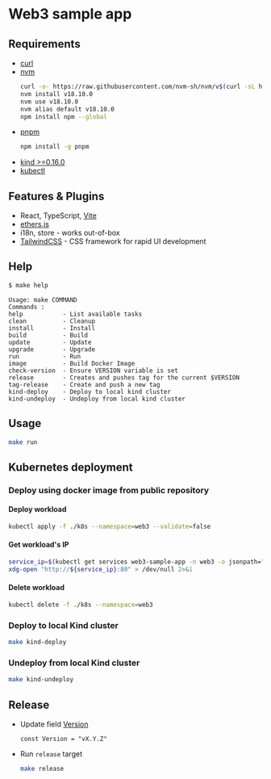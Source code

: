 # Web3 sample app

## Requirements

- [curl](https://help.ubidots.com/en/articles/2165289-learn-how-to-install-run-curl-on-windows-macosx-linux)
- [nvm](https://github.com/nvm-sh/nvm#install--update-script)
  ```bash
  curl -o- https://raw.githubusercontent.com/nvm-sh/nvm/v$(curl -sL https://api.github.com/repos/nvm-sh/nvm/releases/latest  | grep '"tag_name":' | awk -F '"' '{printf("%s",$4)}' | cut -c 2-)/install.sh | bash
  nvm install v18.10.0
  nvm use v18.10.0
  nvm alias default v18.10.0
  npm install npm --global
  ```
- [pnpm](https://pnpm.io/installation)
  ```bash
  npm install -g pnpm
  ```
- [kind >=0.16.0](https://kind.sigs.k8s.io/docs/user/quick-start/#installation)
- [kubectl](https://kubernetes.io/docs/tasks/tools/install-kubectl-linux/)

## Features & Plugins

- React, TypeScript, [Vite](https://github.com/vitejs/vite)
- [ethers.js](https://github.com/ethers-io/ethers.js)
- i18n, store - works out-of-box
- [TailwindCSS](https://github.com/tailwindlabs/tailwindcss) - CSS framework for rapid UI development

## Help

```bash
$ make help
```

```text
Usage: make COMMAND
Commands :
help           - List available tasks
clean          - Cleanup
install        - Install
build          - Build
update         - Update
upgrade        - Upgrade
run            - Run
image          - Build Docker Image
check-version  - Ensure VERSION variable is set
release        - Creates and pushes tag for the current $VERSION
tag-release    - Create and push a new tag
kind-deploy    - Deploy to local kind cluster
kind-undeploy  - Undeploy from local kind cluster
```

## Usage

```bash
make run
```

## Kubernetes deployment

### Deploy using docker image from public repository

#### Deploy workload

```bash
kubectl apply -f ./k8s --namespace=web3 --validate=false
```

#### Get workload's IP

```bash
service_ip=$(kubectl get services web3-sample-app -n web3 -o jsonpath="{.status.loadBalancer.ingress[0].ip}")
xdg-open "http://${service_ip}:80" > /dev/null 2>&1
```

#### Delete workload

```bash
kubectl delete -f ./k8s --namespace=web3
```

### Deploy to local Kind cluster

```bash
make kind-deploy
```

### Undeploy from local Kind cluster

```bash
make kind-undeploy
```

## Release

- Update field [Version](./src/components/Layout.tsx#L25)

  ```text
  const Version = "vX.Y.Z"
  ```

- Run `release` target
  ```bash
  make release
  ```
